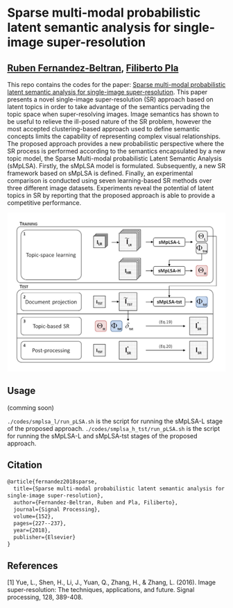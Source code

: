 # Sparse multi-modal probabilistic latent semantic analysis for single-image super-resolution

[Ruben Fernandez-Beltran](https://scholar.google.es/citations?user=pdzJmcQAAAAJ&hl=es), [Filiberto Pla](https://scholar.google.es/citations?user=mSSPcAMAAAAJ&hl=es)
---

This repo contains the codes for the paper: [Sparse multi-modal probabilistic latent semantic analysis for single-image super-resolution](https://www.sciencedirect.com/science/article/pii/S0165168418301944). This paper presents a novel single-image super-resolution (SR) approach based on latent topics in order to take advantage of the semantics pervading the topic space when super-resolving images. Image semantics has shown to be useful to relieve the ill-posed nature of the SR problem, however the most accepted clustering-based approach used to define semantic concepts limits the capability of representing complex visual relationships. The proposed approach provides a new probabilistic perspective where the SR process is performed according to the semantics encapsulated by a new topic model, the Sparse Multi-modal probabilistic Latent Semantic Analysis (sMpLSA). Firstly, the sMpLSA model is formulated. Subsequently, a new SR framework based on sMpLSA is defined. Finally, an experimental comparison is conducted using seven learning-based SR methods over three different image datasets. Experiments reveal the potential of latent topics in SR by reporting that the proposed approach is able to provide a competitive performance.


![alt text](./proposed.jpg)



## Usage

(comming soon)

`./codes/smplsa_l/run_pLSA.sh` is the script for running the sMpLSA-L stage of the proposed approach.
`./codes/smplsa_h_tst/run_pLSA.sh` is the script for running the sMpLSA-L and sMpLSA-tst stages of the proposed approach.



## Citation

```
@article{fernandez2018sparse,
  title={Sparse multi-modal probabilistic latent semantic analysis for single-image super-resolution},
  author={Fernandez-Beltran, Ruben and Pla, Filiberto},
  journal={Signal Processing},
  volume={152},
  pages={227--237},
  year={2018},
  publisher={Elsevier}
}
```


## References

[1] Yue, L., Shen, H., Li, J., Yuan, Q., Zhang, H., & Zhang, L. (2016). Image super-resolution: The techniques, applications, and future. Signal processing, 128, 389-408.
